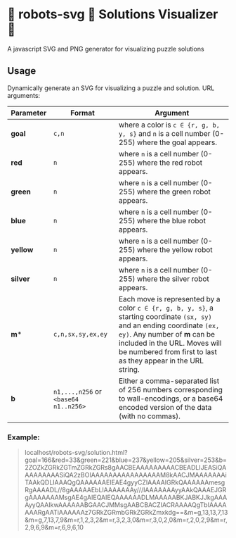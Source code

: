 # :robot: robots-svg :robot: Solutions Visualizer :robot:
A javascript SVG and PNG generator for visualizing puzzle solutions

## Usage
  Dynamically generate an SVG for visualizing a puzzle and solution. URL arguments:

  Parameter | Format | Argument
  --------- | ------ | --------
  **goal** | `c,n` | where a color is `c ∈ {r, g, b, y, s}` and `n` is a cell number (0-255) where the goal appears.
  **red** | `n` | where `n` is a cell number (0-255) where the red robot appears.
  **green** | `n` | where `n` is a cell number (0-255) where the green robot appears.
  **blue** | `n` | where `n` is a cell number (0-255) where the blue robot appears.
  **yellow** | `n` | where `n` is a cell number (0-255) where the yellow robot appears.
  **silver**  | `n` | where `n` is a cell number (0-255) where the silver robot appears.
  **m**\* | `c,n,sx,sy,ex,ey` | Each move is represented by a color `c ∈ {r, g, b, y, s}`, a starting coordinate `(sx, sy)` and an ending coordinate `(ex, ey)`. Any number of **m** can be included in the URL. Moves will be numbered from first to last as they appear in the URL string.
  **b** | `n1,...,n256` or `<base64 n1..n256>` | Either a comma-separated list of 256 numbers corresponding to wall-encodings, or a base64 encoded version of the data (with no commas).


  ### Example:

  > localhost/robots-svg/solution.html?goal=166&red=33&green=221&blue=237&yellow=205&silver=253&b=2ZOZkZGRkZGTmZGRkZGRs8gAACBEAAAAAAAAACBEADLIJEASiQAAAAAAAAASiQA2zBOIAAAAAAAAAAAAAAAAM8kAACJMAAAAAAAiTAAkQDLIAAAQgQAAAAAAEIEAE4gyyCZIAAAAIGRkQAAAAAAmesgRgAAAADL//8gAAAAAEbLIAAAAAAAy///IAAAAAAAyyAAkQAAAEJGRgAAAAAAAMsgAE4gAIEQAIEQAAAAAADLMAAAAABKJABKJJkgAAAAyyQAAIkwAAAAAABGAACJMMsgAABCBACZIACRAAAAQgTbIAAAAAAARgAATiAAAAAAz7GRkZGRmbGRkZGRkZmxkdg==&m=g,13,13,7,13&m=g,7,13,7,9&m=r,1,2,3,2&m=r,3,2,3,0&m=r,3,0,2,0&m=r,2,0,2,9&m=r,2,9,6,9&m=r,6,9,6,10